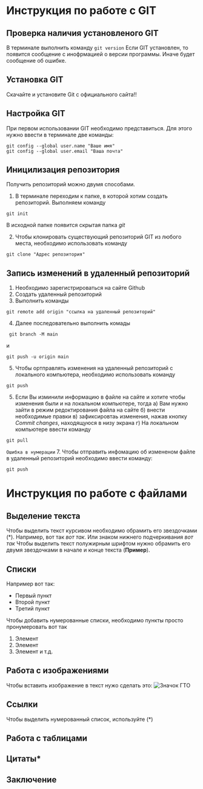# Инструкция по работе с GIT

## Проверка наличия установленого GIT
В терминале выполнить команду `git version` Если GIT установлен, то появится сообщение с инофрмацией о версии программы. Иначе будет сообщение об ошибке.

## Установка GIT
Скачайте и установите Git с официального сайта!!

## Настройка GIT
При первом использовании GIT необходимо представиться. Для этого нужно ввести в терминале две команды:
```
git config --global user.name "Ваше имя"
git config --global user.email "Ваша почта"
```
## Иницилизация репозитория
Получить репозиторий можно двумя способами.
1. В терминале переходим к папке, в которой хотим создать репозиторий.
Выполняем команду 
```
git init
```
В исходной папке появится скрытая папка *git*

2. Чтобы клонировать существующий репозиторий GIT из любого места, необходимо использовать команду 
```
git clone "Адрес репозитория"
```
## Запись изменений в удаленный репозиторий
1. Необходимо зарегистрироваться на сайте Github
2. Создать удаленный репозиторий
3. Выполнить команды
```
git remote add origin "ссылка на удаленный репозиторий"
```
4. Далее последовательно выполнить комады 
```
 git branch -M main
 ```
 и
 ```
 git push -u origin main
 ```
 5. Чтобы ортправлять изменения на удаленный репозиторий с локального компьютера, необходимо использовать команду
 ```
 git push
 ```
 5. Если Вы изминили информацию в файле на сайте и хотите чтобы изменения были и на локальном компьютере, тогда
  а) Вам нужно зайти в режим редоктирования файла на сайте
  б) внести необходимые правки 
  в) зафиксировтаь изменения, нажав кнопку *Commit changes*, находящуюся в низу экрана
  г) На локальном компьютере ввести команду 
  ```
  git pull
  ```
  `Ошибка в нумерации`
  7. Чтобы отправить инфомацию об измененом файле в удаленный репозиторий необходимо ввести команду:
  ```
  git push
  ```

  







# Инструкция по работе с файлами

## Выделение текста
Чтобы выделить текст курсивом необходимо обрамить его звездочками (*). Например, вот так *вот так*. Или знаком нижнего подчеркивания _вот так_
Чтобы выделить текст полужирным шрифтом нужно обрамить его двумя звездочками в начале и конце текста (**Пример**).
## Списки 
Например вот так:
* Первый пункт 
* Второй пункт
* Третий пункт 

Чтобы добавить нумерованные списки, необходимо пункты просто пронумеровать вот так 
1. Элемент
2. Элемент 
3. Элемент 
 и т.д.

 
## Работа с изображениями 
Чтобы вставить изображение в текст нужо сделать это: ![Значок ГТО](gto.jpg)



## Ссылки
Чтобы выделить нумерованный список, используйте (*)
## Работа с таблицами 

## Цитаты*

## Заключение


